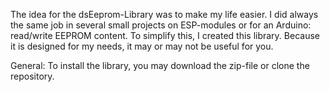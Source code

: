 The idea for the dsEeprom-Library was to make my life easier. I did always the same job in several small projects on ESP-modules or for an Arduino: read/write EEPROM content.
To simplify this, I created this library. Because it is designed for my needs, it may or may not be useful for you.

General:
To install the library, you may download the zip-file or clone the repository.
